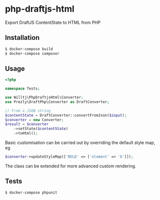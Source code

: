 # php-draftjs-html
Export DraftJS ContentState to HTML from PHP

## Installation
```sh
$ docker-compose build
$ docker-compose composer
```

## Usage
```php
<?php

namespace Tests;

use Willtj\PhpDraftjsHtml\Converter;
use Prezly\DraftPhp\Converter as DraftConverter;

// From a JSON string
$contentState = DraftConverter::convertFromJson($input);
$converter = new Converter;
$result = $converter
    ->setState($contentState)
    ->toHtml();
```

Basic customisation can be carried out by overriding the default style map, eg
```php
$converter->updateStyleMap(['BOLD' => ['element' => 'b']]);
```

The class can be extended for more advanced custom rendering.

## Tests
```sh
$ docker-compose phpunit
```
